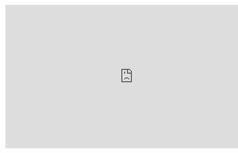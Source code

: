 <iframe style="border: 1px solid rgba(0, 0, 0, 0.1);" width="800" height="450" src="https://embed.figma.com/proto/ymSXBm9a0tVh8VRAI62r3R/Landing-Page-%E2%80%93-Mini-Graphic-Course?node-id=1-3&p=f&scaling=min-zoom&content-scaling=fixed&page-id=0%3A1&embed-host=share" allowfullscreen></iframe>
